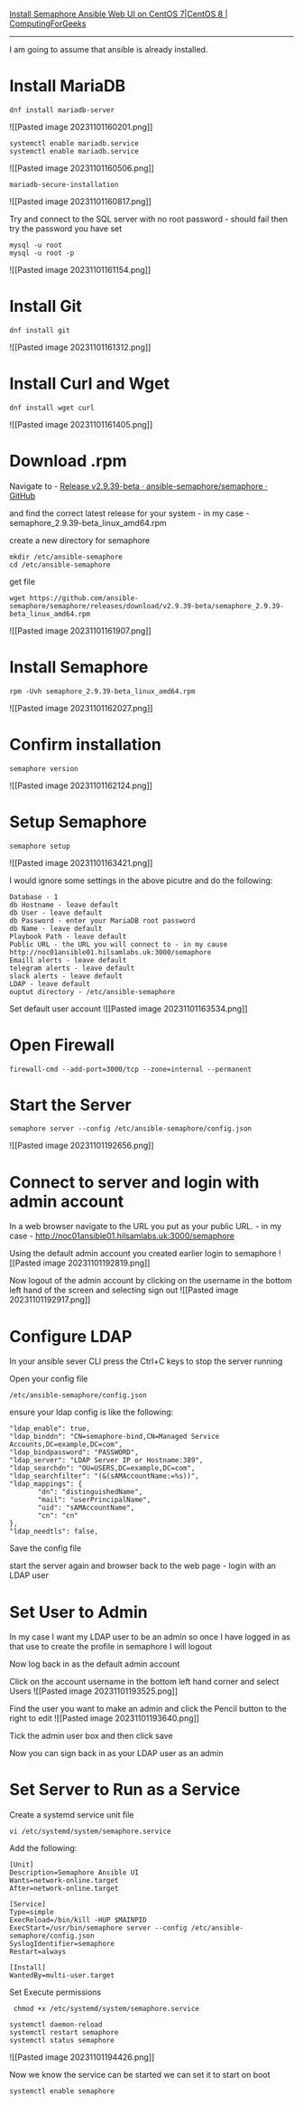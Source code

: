 [Install Semaphore Ansible Web UI on CentOS 7|CentOS 8 | ComputingForGeeks](https://computingforgeeks.com/how-to-install-semaphore-ansible-web-ui-on-centos-7/)

---

I am going to assume that ansible is already installed.

# Install MariaDB

```
dnf install mariadb-server
```
![[Pasted image 20231101160201.png]]

```
systemctl enable mariadb.service
systemctl enable mariadb.service
```
![[Pasted image 20231101160506.png]]

```
mariadb-secure-installation
```
![[Pasted image 20231101160817.png]]

Try and connect to the SQL server with no root password - should fail then try the password you have set
```
mysql -u root
mysql -u root -p
```
![[Pasted image 20231101161154.png]]


# Install Git
```
dnf install git
```
![[Pasted image 20231101161312.png]]

# Install Curl and Wget
```
dnf install wget curl
```
![[Pasted image 20231101161405.png]]

# Download .rpm
Navigate to - [Release v2.9.39-beta · ansible-semaphore/semaphore · GitHub](https://github.com/ansible-semaphore/semaphore/releases/tag/v2.9.39-beta)

and find the correct latest release for your system - in my case - semaphore_2.9.39-beta_linux_amd64.rpm

create a new directory for semaphore
```
mkdir /etc/ansible-semaphore
cd /etc/ansible-semaphore
```

get file
```
wget https://github.com/ansible-semaphore/semaphore/releases/download/v2.9.39-beta/semaphore_2.9.39-beta_linux_amd64.rpm
```
![[Pasted image 20231101161907.png]]

# Install Semaphore
```
rpm -Uvh semaphore_2.9.39-beta_linux_amd64.rpm
```
![[Pasted image 20231101162027.png]]

# Confirm installation
```
semaphore version
```
![[Pasted image 20231101162124.png]]

# Setup Semaphore

```
semaphore setup
```
![[Pasted image 20231101163421.png]]

I would ignore some settings in the above picutre and do the following:
```
Database - 1
db Hostname - leave default
db User - leave default
db Password - enter your MariaDB root password
db Name - leave default
Playbook Path - leave default
Public URL - the URL you will connect to - in my cause http://noc01ansible01.hilsamlabs.uk:3000/semaphore
Emaill alerts - leave default
telegram alerts - leave default
slack alerts - leave default
LDAP - leave default
ouptut directory - /etc/ansible-semaphore
```

Set default user account
![[Pasted image 20231101163534.png]]

# Open Firewall
```
firewall-cmd --add-port=3000/tcp --zone=internal --permanent
```

# Start the Server
```
semaphore server --config /etc/ansible-semaphore/config.json
```
![[Pasted image 20231101192656.png]]

# Connect to server and login with admin account
In a web browser navigate to the URL you put as your public URL. - in my case - http://noc01ansible01.hilsamlabs.uk:3000/semaphore

Using the default admin account you created earlier login to semaphore
![[Pasted image 20231101192819.png]]

Now logout of the admin account by clicking on the username in the bottom left hand of the screen and selecting sign out
![[Pasted image 20231101192917.png]]

# Configure LDAP
In your ansible sever CLI press the Ctrl+C keys to stop the server running

Open your config file
```
/etc/ansible-semaphore/config.json
```

ensure your ldap config is like the following:
```
"ldap_enable": true,
"ldap_binddn": "CN=semaphore-bind,CN=Managed Service Accounts,DC=example,DC=com",
"ldap_bindpassword": "PASSWORD",
"ldap_server": "LDAP Server IP or Hostname:389",
"ldap_searchdn": "OU=USERS,DC=example,DC=com",
"ldap_searchfilter": "(&(sAMAccountName:=%s))",
"ldap_mappings": {
       "dn": "distinguishedName",
       "mail": "userPrincipalName",
       "uid": "sAMAccountName",
       "cn": "cn"
},
"ldap_needtls": false,
```
Save the config file

start the server again and browser back to the web page - login with an LDAP user

# Set User to Admin
In my case I want my LDAP user to be an admin so once I have logged in as that use to create the profile in semaphore I will logout

Now log back in as the default admin account

Click on the account username in the bottom left hand corner and select Users
![[Pasted image 20231101193525.png]]

Find the user you want to make an admin and click the Pencil button to the right to edit
![[Pasted image 20231101193640.png]]

Tick the admin user box and then click save

Now you can sign back in as your LDAP user as an admin

# Set Server to Run as a Service
Create a systemd service unit file
```
vi /etc/systemd/system/semaphore.service
```

Add the following:
```
[Unit]
Description=Semaphore Ansible UI
Wants=network-online.target
After=network-online.target

[Service]
Type=simple
ExecReload=/bin/kill -HUP $MAINPID
ExecStart=/usr/bin/semaphore server --config /etc/ansible-semaphore/config.json
SyslogIdentifier=semaphore
Restart=always

[Install]
WantedBy=multi-user.target
```

Set Execute permissions
```
 chmod +x /etc/systemd/system/semaphore.service
```

```
systemctl daemon-reload
systemctl restart semaphore
systemctl status semaphore
```
![[Pasted image 20231101194426.png]]

Now we know the service can be started we can set it to start on boot

```
systemctl enable semaphore
```

